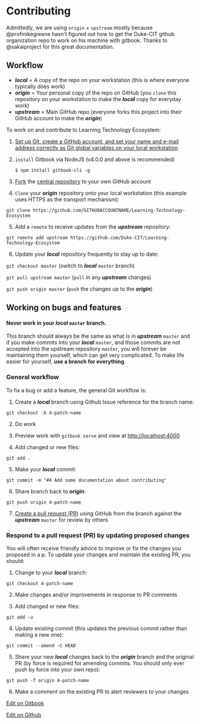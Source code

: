 # Contributing

Admittedly, we are using `origin` + `upstream` mostly because @profmikegreene hasn't figured out how to get the Duke-CIT github organization repo to work on his machine with gitbook. Thanks to @sakaiproject for this great documentation.

## Workflow

 * ***local*** = A copy of the repo on your workstation (this is where everyone typically does work)
* ***origin*** = Your personal copy of the repo on GitHub (you `clone` this repository on your workstation to make the ***local*** copy for everyday work)
* ***upstream*** = Main GitHub repo (everyone forks this project into their GitHub account to make the ***origin***)

To work on and contribute to Learning Technology Ecosystem:

1. [Set up Git, create a GitHub account, and set your name and e-mail address correctly as Git global variables on your local workstation](https://help.github.com/articles/set-up-git/)

2. `install` Gitbook via NodeJS (v4.0.0 and above is recommended)

	`$ npm install gitbook-cli -g`

3. [Fork](https://help.github.com/articles/fork-a-repo/) the [central repository](https://github.com/Duke-CIT/Learning-Technology-Ecosystem) to your own GitHub account

4. `Clone` your ***origin*** repository onto your local workstation (this example uses HTTPS as the transport mechanism):

  `git clone https://github.com/GITHUBACCOUNTNAME/Learning-Technology-Ecosystem`
 
5. Add a `remote` to receive updates from the ***upstream*** repository:

  `git remote add upstream https://github.com/Duke-CIT/Learning-Technology-Ecosystem`

6. Update your ***local*** repository frequently to stay up to date:

  `git checkout master` (switch to ***local*** `master` branch)
  
  `git pull upstream master` (`pull` in any ***upstream*** changes)
  
  `git push origin master` (`push` the changes up to the ***origin***)



## Working on bugs and features

#### Never work in your ***local*** `master` branch.

This branch should always be the same as what is in  ***upstream*** `master` and if you make commits into your ***local*** `master`, and those commits are not accepted into the upstream repository `master`, you will forever be maintaining them yourself, which can get very complicated. To make life easier for yourself, **use a branch for everything**.

### General workflow

To fix a bug or add a feature, the general Git workflow is:

1. Create a ***local*** branch using Github Issue reference for the branch name:

  `git checkout -b 4-patch-name`


2. Do work

3. Preview work with `gitbook serve` and view at [http://localhost:4000](http://localhost:4000)

4. Add changed or new files:

  `git add .`

5. Make your ***local*** commit:

  `git commit -m "#4 Add some documentation about contributing"`

6. Share branch back to ***origin***:

  `git push origin 4-patch-name`

7. [Create a pull request (PR)](https://help.github.com/articles/creating-a-pull-request/) using GitHub from the branch against the ***upstream*** `master` for review by others

### Respond to a pull request (PR) by updating proposed changes

You will often receive friendly advice to improve or fix the changes you proposed in a p. To update your changes and maintain the existing PR, you should:
  
1. Change to your ***local*** branch:

  `git checkout 4-patch-name`

2. Make changes and/or improvements in response to PR comments

3. Add changed or new files:

  `git add -u`

4. Update existing commit (this updates the previous commit rather than making a new one):

  `git commit --amend -C HEAD`

5. Share your new ***local*** changes back to the ***origin*** branch and the original PR (by force is required for amending commits. You should only ever push by force into your own repo):

  `git push -f origin 4-patch-name`

6. Make a comment on the existing PR to alert reviewers to your changes

[Edit on Gitbook](https://www.gitbook.com/book/profmikegreene/the-learning-technology-ecosystem/edit#/edit/master/{{file.path}})

[Edit on Github](https://github.com/Duke-CIT/Learning-Technology-Ecosystem/edit/master/{{file.path}})

